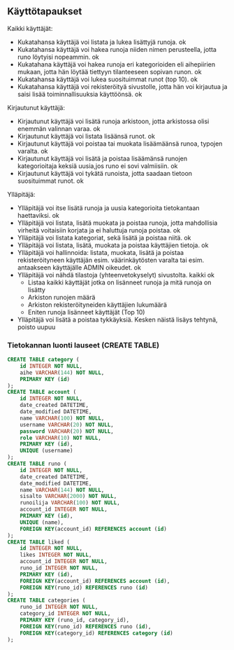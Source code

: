 ## Käyttötapaukset

Kaikki käyttäjät:

- Kukatahansa käyttäjä voi  listata ja lukea lisättyjä runoja. ok
- Kukatahansa käyttäjä voi hakea runoja niiden nimen perusteella, jotta runo löytyisi nopeammin. ok
- Kukatahana käyttäjä voi hakea runoja eri kategorioiden eli aihepiirien mukaan, jotta hän löytää tiettyyn tilanteeseen sopivan runon. ok
- Kukatahansa käyttäjä voi lukea suosituimmat runot (top 10). ok
- Kukatahansa käyttäjä voi rekisteröityä sivustolle, jotta hän voi kirjautua  ja  saisi lisää toiminnallisuuksia käyttöönsä. ok

Kirjautunut käyttäjä:

- Kirjautunut käyttäjä voi lisätä runoja arkistoon, jotta arkistossa olisi enemmän valinnan varaa. ok
- Kirjautunut käyttäjä voi listata lisäänsä runot. ok
- Kirjautunut käyttäjä voi poistaa tai muokata lisäämäänsä runoa, typojen varalta. ok
- Kirjautunut käyttäjä voi lisätä ja poistaa lisäämänsä runojen kategorioitaja keksiä uusia,jos runo ei sovi valmiisiin. ok
- Kirjautunut käyttäjä voi tykätä runoista, jotta saadaan tietoon suosituimmat runot. ok


Ylläpitäjä:

- Ylläpitäjä voi itse lisätä runoja ja uusia kategorioita tietokantaan haettaviksi. ok
- Ylläpitäjä voi listata, lisätä muokata ja poistaa runoja, jotta mahdollisia virheitä voitaisiin korjata ja ei haluttuja runoja poistaa. ok
- Ylläpitäjä voi listata kategoriat, sekä lisätä ja poistaa niitä. ok
- Ylläpitäjä voi listata, lisätä, muokata ja poistaa käyttäjien tietoja. ok
- Ylläpitäjä voi hallinnoida: listata, muokata, lisätä ja poistaa rekisteröityneen käyttäjän esim. väärinkäytösten varalta tai esim. antaakseen käyttäjälle ADMIN oikeudet. ok
- Ylläpitäjä voi nähdä tilastoja (yhteenvetokyselyt) sivustolta. kaikki ok
	- Listaa kaikki käyttäjät jotka on lisänneet runoja ja mitä runoja on lisätty
	- Arkiston runojen määrä 
	- Arkiston rekisteröityneiden käyttäjien lukumäärä
	- Eniten runoja lisänneet käyttäjät (Top 10) 
- Ylläpitäjä voi lisätä a poistaa tykkäyksiä. Kesken näistä lisäys tehtynä, poisto uupuu

### Tietokannan luonti lauseet (CREATE TABLE)

```sql
CREATE TABLE category (
	id INTEGER NOT NULL, 
	aihe VARCHAR(144) NOT NULL, 
	PRIMARY KEY (id)
);
CREATE TABLE account (
	id INTEGER NOT NULL, 
	date_created DATETIME, 
	date_modified DATETIME, 
	name VARCHAR(100) NOT NULL, 
	username VARCHAR(20) NOT NULL, 
	password VARCHAR(20) NOT NULL, 
	role VARCHAR(10) NOT NULL, 
	PRIMARY KEY (id), 
	UNIQUE (username)
);
CREATE TABLE runo (
	id INTEGER NOT NULL, 
	date_created DATETIME, 
	date_modified DATETIME, 
	name VARCHAR(144) NOT NULL, 
	sisalto VARCHAR(2000) NOT NULL, 
	runoilija VARCHAR(100) NOT NULL, 
	account_id INTEGER NOT NULL, 
	PRIMARY KEY (id), 
	UNIQUE (name), 
	FOREIGN KEY(account_id) REFERENCES account (id)
);
CREATE TABLE liked (
	id INTEGER NOT NULL, 
	likes INTEGER NOT NULL, 
	account_id INTEGER NOT NULL, 
	runo_id INTEGER NOT NULL, 
	PRIMARY KEY (id), 
	FOREIGN KEY(account_id) REFERENCES account (id), 
	FOREIGN KEY(runo_id) REFERENCES runo (id)
);
CREATE TABLE categories (
	runo_id INTEGER NOT NULL, 
	category_id INTEGER NOT NULL, 
	PRIMARY KEY (runo_id, category_id), 
	FOREIGN KEY(runo_id) REFERENCES runo (id), 
	FOREIGN KEY(category_id) REFERENCES category (id)
);

```
